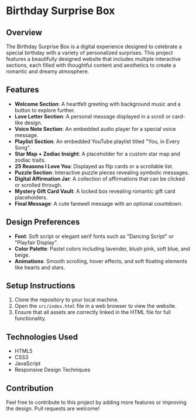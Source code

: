 # Birthday Surprise Box

## Overview
The Birthday Surprise Box is a digital experience designed to celebrate a special birthday with a variety of personalized surprises. This project features a beautifully designed website that includes multiple interactive sections, each filled with thoughtful content and aesthetics to create a romantic and dreamy atmosphere.

## Features
- **Welcome Section**: A heartfelt greeting with background music and a button to explore further.
- **Love Letter Section**: A personal message displayed in a scroll or card-like design.
- **Voice Note Section**: An embedded audio player for a special voice message.
- **Playlist Section**: An embedded YouTube playlist titled "You, in Every Song".
- **Star Map + Zodiac Insight**: A placeholder for a custom star map and zodiac traits.
- **25 Reasons I Love You**: Displayed as flip cards or a scrollable list.
- **Puzzle Section**: Interactive puzzle pieces revealing symbolic messages.
- **Digital Affirmation Jar**: A collection of affirmations that can be clicked or scrolled through.
- **Mystery Gift Card Vault**: A locked box revealing romantic gift card placeholders.
- **Final Message**: A cute farewell message with an optional countdown.

## Design Preferences
- **Font**: Soft script or elegant serif fonts such as "Dancing Script" or "Playfair Display".
- **Color Palette**: Pastel colors including lavender, blush pink, soft blue, and beige.
- **Animations**: Smooth scrolling, hover effects, and soft floating elements like hearts and stars.

## Setup Instructions
1. Clone the repository to your local machine.
2. Open the `src/index.html` file in a web browser to view the website.
3. Ensure that all assets are correctly linked in the HTML file for full functionality.

## Technologies Used
- HTML5
- CSS3
- JavaScript
- Responsive Design Techniques

## Contribution
Feel free to contribute to this project by adding more features or improving the design. Pull requests are welcome!